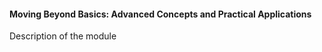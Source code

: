 <h4>Moving Beyond Basics: Advanced Concepts and Practical Applications</h4>

Description of the module

